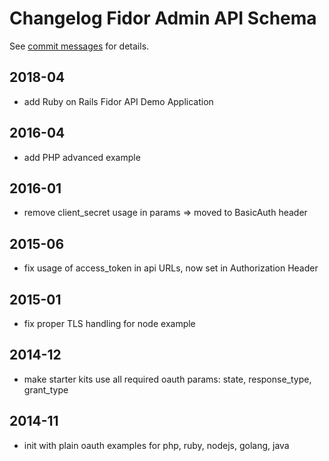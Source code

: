 # Changelog Fidor Admin API Schema

See [commit messages](https://github.com/fidor/fidor_starter_kits/commits/) for details.

## 2018-04

* add Ruby on Rails Fidor API Demo Application

## 2016-04

* add PHP advanced example

## 2016-01

* remove client_secret usage in params => moved to BasicAuth header

## 2015-06

* fix usage of access_token in api URLs, now set in Authorization Header

## 2015-01

* fix proper TLS handling for node example

## 2014-12

* make starter kits use all required oauth params: state, response_type, grant_type

## 2014-11

* init with plain oauth examples for php, ruby, nodejs, golang, java
